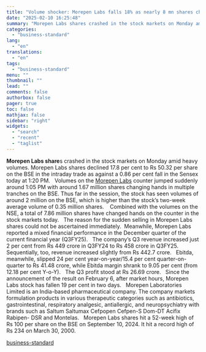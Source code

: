 ```yaml
---
title: "Volume shocker: Morepen Labs falls 18% as nearly 8 mn shares change hands"
date: "2025-02-10 16:25:48"
summary: "Morepen Labs shares crashed in the stock markets on Monday amid heavy volumes. Morepen Labs shares declined 17.8 per cent to Rs 50.32 per share on the BSE in the intraday trade as against a 0.86 per cent fall in the Sensex today at 1:20 PM. Volumes on the Morepen..."
categories:
  - "business-standard"
lang:
  - "en"
translations:
  - "en"
tags:
  - "business-standard"
menu: ""
thumbnail: ""
lead: ""
comments: false
authorbox: false
pager: true
toc: false
mathjax: false
sidebar: "right"
widgets:
  - "search"
  - "recent"
  - "taglist"
---
```


**Morepen Labs share**s crashed in the stock markets on Monday amid heavy volumes. Morepen Labs shares declined 17.8 per cent to Rs 50.32 per share on the BSE in the intraday trade as against a 0.86 per cent fall in the Sensex today at 1:20 PM.
 
Volumes on the [Morepen Labs](https://www.business-standard.com/markets/morepen-laboratories-ltd-share-price-2685.html) counter jumped suddenly around 1:05 PM with around 1.67 million shares changing hands in multiple tranches on the BSE. Thus far in the session, the stock has seen volumes of around 2 million on the BSE, which is higher than the stock’s two-week average volume of 0.35 million shares. 
 
Combined with the volumes on the NSE, a total of 7.86 million shares have changed hands on the counter in the stock markets today.
 
The reason for the sudden selling in Morepen Labs shares could not be ascertained immediately. 
Meanwhile, Morepen Labs reported a mixed financial performance in the December quarter of the current financial year (Q3FY25).
 
The company’s Q3 revenue increased just 2 per cent from Rs 449 crore in Q3FY24 to Rs 458 crore in Q3FY25. Sequentially, too, revenue increased slightly from Rs 442.7 crore.
 
Ebitda, meanwhile, slipped 24 per cent year-on-year/15.4 per cent quarter-on-quarter to Rs 41.48 crore, while Ebitda margin shrank to 9.05 per cent (from 12.18 per cent Y-o-Y).
 
The Q3 profit stood at Rs 26.69 crore.
 
Since the announcement of the result on February 6, after market hours, Morepen Labs stock has fallen 19 per cent in two days.
 
Morepen Laboratories Limited is an India-based pharmaceutical company. The company markets formulation products in various therapeutic categories such as antibiotics, gastrointestinal, respiratory analgesic, antiallergic, and neuropsychiatry with brands such as Saltum Saltumax Cefpopen Cefpen-S Dom-DT Acifix Rabipen- DSR and Montelas.
 
Morepen Labs shares hit a 52-week high of Rs 100 per share on the BSE on September 10, 2024. It hit a record high of Rs 234 on March 30, 2000.

[business-standard](https://www.business-standard.com/markets/news/volume-shocker-morepen-labs-falls-18-as-nearly-8-mn-shares-change-hands-125021000567_1.html)
